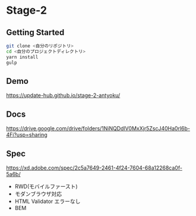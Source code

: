 # Stage-2

## Getting Started

```bash
git clone <自分のリポジトリ>
cd <自分のプロジェクトディレクトリ>
yarn install
gulp
```

## Demo

https://update-hub.github.io/stage-2-antyoku/

## Docs

https://drive.google.com/drive/folders/1NiNQDdlV0MxXjr5ZscJ40Ha0rl6b-4Fi?usp=sharing

## Spec

https://xd.adobe.com/spec/2c5a7649-2461-4f24-7604-68a12268ca0f-5a6b/

- RWD(モバイルファースト)
- モダンブラウザ対応
- HTML Validator エラーなし
- BEM
